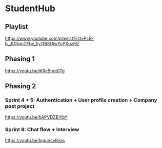 # StudentHub

## Playlist
https://www.youtube.com/playlist?list=PLB-b_JDNpnDFbv_hyl3B8UiwYoPXuzj6Z

## Phasing 1
https://youtu.be/iKRc5not0Tg

## Phasing 2
### Sprint 4 + 5: Authentication + User profile creation + Company post project
https://youtu.be/bAPVDZBYlbY

### Sprint 8: Chat flow + Interview
https://youtu.be/IqguncyByas